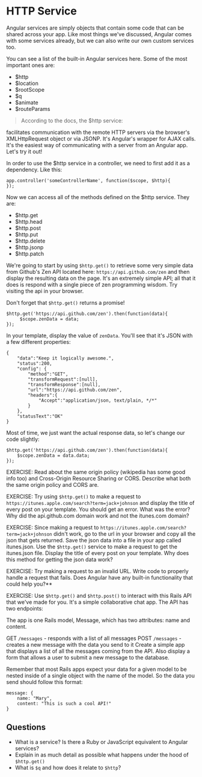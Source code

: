 # HTTP Service

Angular services are simply objects that contain some code that can be shared across your app. Like most things we've discussed, Angular comes with some services already, but we can also write our own custom services too.

You can see a list of the built-in Angular services here. Some of the most important ones are:

* $http
* $location
* $rootScope
* $q
* $animate
* $routeParams

> According to the docs, the $http service:

facilitates communication with the remote HTTP servers via the browser's XMLHttpRequest object or via JSONP.
It's Angular's wrapper for AJAX calls. It's the easiest way of communicating with a server from an Angular app. Let's try it out!

In order to use the $http service in a controller, we need to first add it as a dependency. Like this:

    app.controller('someControllerName', function($scope, $http){
    });

Now we can access all of the methods defined on the $http service. They are:

* $http.get
* $http.head
* $http.post
* $http.put
* $http.delete
* $http.jsonp
* $http.patch

We're going to start by using ``$http.get()`` to retrieve some very simple data from Github's Zen API located here: ``https://api.github.com/zen`` and then display the resulting data on the page. It's an extremely simple API; all that it does is respond with a single piece of zen programming wisdom. Try visiting the api in your browser.

Don't forget that ``$http.get()`` returns a promise!

    $http.get('https://api.github.com/zen').then(function(data){
         $scope.zenData = data;
    });

In your template, display the value of ``zenData``. You'll see that it's JSON with a few different properties:

    {
        "data":"Keep it logically awesome.",
        "status":200,
        "config": {
            "method":"GET",
            "transformRequest":[null],
            "transformResponse":[null],
            "url":"https://api.github.com/zen",
            "headers":{
                "Accept":"application/json, text/plain, */*"
            }
        },
        "statusText":"OK"
    }

Most of time, we just want the actual response data, so let's change our code slightly:

    $http.get('https://api.github.com/zen').then(function(data){
        $scope.zenData = data.data;
    });

EXERCISE: Read about the same origin policy (wikipedia has some good info too) and Cross-Origin Resource Sharing or CORS. Describe what both the same origin policy and CORS are.

EXERCISE: Try using ``$http.get()`` to make a request to ``https://itunes.apple.com/search?term=jack+johnson`` and display the title of every post on your template. You should get an error. What was the error? Why did the api.github.com domain work and not the itunes.com domain?

EXERCISE: Since making a request to ``https://itunes.apple.com/search?term=jack+johnson`` didn't work, go to the url in your browser and copy all the json that gets returned. Save the json data into a file in your app called itunes.json. Use the ``$http.get()`` service to make a request to get the itunes.json file. Display the title of every post on your template. Why does this method for getting the json data work?

EXERCISE: Try making a request to an invalid URL. Write code to properly handle a request that fails. Does Angular have any built-in functionality that could help you?**

EXERCISE: Use ``$http.get()`` and ``$http.post()`` to interact with this Rails API that we've made for you. It's a simple collaborative chat app. The API has two endpoints:

The app is one Rails model, Message, which has two attributes: name and content.

GET ``/messages`` - responds with a list of all messages
POST ``/messages`` - creates a new message with the data you send to it
Create a simple app that displays a list of all the messages coming from the API. Also display a form that allows a user to submit a new message to the database.

Remember that most Rails apps expect your data for a given model to be nested inside of a single object with the name of the model. So the data you send should follow this format:

    message: {
        name: "Mary",
        content: "This is such a cool API!"
    }

## Questions

* What is a service? Is there a Ruby or JavaScript equivalent to Angular services?
* Explain in as much detail as possible what happens under the hood of ``$http.get()``
* What is ``$q`` and how does it relate to ``$http``?